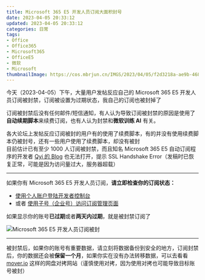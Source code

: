 ```yaml
---
title: Microsoft 365 E5 开发人员订阅大面积封号
date: 2023-04-05 20:33:12
updated: 2023-04-05 20:33:12
categories: 日常
tags:
- Office
- Office365
- Microsoft365
- OfficeE5
- 微软
- Microsoft
thumbnailImage: https://cos.mbrjun.cn/IMGS/2023/04/05/f2d3218a-ae9b-4684-8170-9ef7fded8d6f.webp
---
```

今天（2023-04-05）下午，大量用户发帖反应自己的 Microsoft 365 E5 开发人员订阅被封禁，订阅被设置为过期状态，我自己的订阅也被封掉了
<!-- more -->

订阅被封禁后没有任何邮件/短信通知，有人认为导致订阅被封禁的原因是使用了**自动续期脚本**来续费订阅，也有人认为封禁和**微软训练 AI** 有关。 

各大论坛上发帖反应订阅被封的用户有的使用了续费脚本，有的并没有使用续费脚本仍被封号，还有一些用户使用了续费脚本，却没有被封  
目前估计已有至少 1000 人订阅被封禁，而且知名 Microsoft 365 E5 自动订阅程序的开发者 [Qyi 的 Blog](https://qyi.io/) 也无法打开，提示 SSL Handshake Error（发稿时已恢复正常，可能是因为访问量过大，服务器超载）  

---

如果你有 Microsoft 365 E5 开发人员订阅，**请立即检查你的订阅状态：**

- [使用个人账户登陆开发者控制台](https://developer.microsoft.com/en-us/microsoft-365/profile)
- 或者 [使用子号（企业号）访问订阅管理页面](https://admin.microsoft.com/Adminportal/Home?source=applauncher#/subscriptions)

如果显示你的账号**已过期**或者**两天内过期**，就是被封禁订阅了  

![Microsoft 365 E5 开发人员订阅被封](https://cos.mbrjun.cn/IMGS/2023/04/05/5e939bc4-e963-4cbf-b5b8-be37ee6fbfe0.webp)

---

被封禁后，如果你的账号有重要数据，请立刻将数据备份到安全的地方，订阅封禁后，你的数据还会被**保留一个月**，如果你实在没有办法转移数据，可以去看看 [mover.io](https://www.mover.io) 这样的网盘对拷网站（谨慎使用对拷，因为使用对拷也可能导致目标账号被封）  

